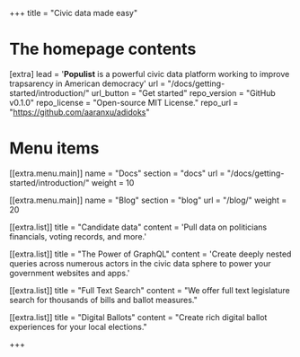 +++
title = "Civic data made easy"


# The homepage contents
[extra]
lead = '<b>Populist</b> is a powerful civic data platform working to improve trapsarency in American democracy'
url = "/docs/getting-started/introduction/"
url_button = "Get started"
repo_version = "GitHub v0.1.0"
repo_license = "Open-source MIT License."
repo_url = "https://github.com/aaranxu/adidoks"

# Menu items
[[extra.menu.main]]
name = "Docs"
section = "docs"
url = "/docs/getting-started/introduction/"
weight = 10

[[extra.menu.main]]
name = "Blog"
section = "blog"
url = "/blog/"
weight = 20

[[extra.list]]
title = "Candidate data"
content = 'Pull data on politicians financials, voting records, and more.'

[[extra.list]]
title = "The Power of GraphQL"
content = 'Create deeply nested queries across numerous actors in the civic data sphere to power your government websites and apps.'

[[extra.list]]
title = "Full Text Search"
content = "We offer full text legislature search for thousands of bills and ballot measures."

[[extra.list]]
title = "Digital Ballots"
content = "Create rich digital ballot experiences for your local elections."


+++
